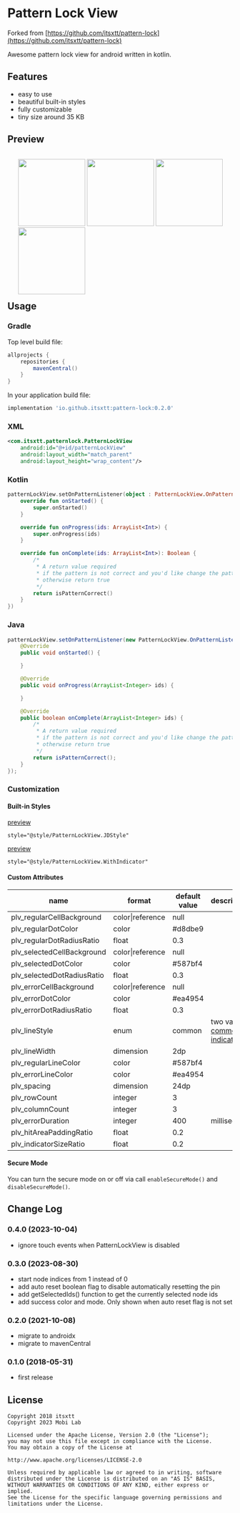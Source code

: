 # Pattern Lock View 

Forked from [https://github.com/itsxtt/pattern-lock](https://github.com/itsxtt/pattern-lock)

Awesome pattern lock view for android written in kotlin.

## Features

* easy to use
* beautiful built-in styles
* fully customizable
* tiny size around 35 KB

## Preview

<ul style="float:left">
    <img src="./screenshots/default.gif" width="150"/>
    <img src="./screenshots/indicator.gif" width="150"/>
    <img src="./screenshots/jdstyle.gif" width="150"/>
    <img src="./screenshots/nine.gif" width="150"/>
</ul>

## Usage

### Gradle
Top level build file:
``` gradle
allprojects {
    repositories {
        mavenCentral()
    }
}
```
In your application build file:
``` gradle
implementation 'io.github.itsxtt:pattern-lock:0.2.0'
```

### XML

``` xml
<com.itsxtt.patternlock.PatternLockView
    android:id="@+id/patternLockView"
    android:layout_width="match_parent"
    android:layout_height="wrap_content"/>
```

### Kotlin

``` Kotlin
patternLockView.setOnPatternListener(object : PatternLockView.OnPatternListener {
    override fun onStarted() {
        super.onStarted()
    }

    override fun onProgress(ids: ArrayList<Int>) {
        super.onProgress(ids)
    }

    override fun onComplete(ids: ArrayList<Int>): Boolean {
        /*
         * A return value required
         * if the pattern is not correct and you'd like change the pattern to error state, return false
         * otherwise return true
         */
        return isPatternCorrect()
    }
})
```

### Java

``` Java
patternLockView.setOnPatternListener(new PatternLockView.OnPatternListener() {
    @Override
    public void onStarted() {

    }

    @Override
    public void onProgress(ArrayList<Integer> ids) {

    }

    @Override
    public boolean onComplete(ArrayList<Integer> ids) {
        /*
         * A return value required
         * if the pattern is not correct and you'd like change the pattern to error state, return false
         * otherwise return true
         */
        return isPatternCorrect();
    }
});
```

### Customization

#### Built-in Styles

[preview](https://github.com/itsxtt/pattern-lock/blob/master/screenshots/jdstyle.gif)

```
style="@style/PatternLockView.JDStyle"
```


[preview](https://github.com/itsxtt/pattern-lock/blob/master/screenshots/indicator.gif)

```
style="@style/PatternLockView.WithIndicator"
```

#### Custom Attributes

name | format | default value | description
---|---|---|---
plv_regularCellBackground | color\|reference | null |
plv_regularDotColor | color | #d8dbe9 |
plv_regularDotRadiusRatio | float | 0.3 |
plv_selectedCellBackground | color\|reference | null |
plv_selectedDotColor | color | #587bf4 |
plv_selectedDotRadiusRatio | float | 0.3 |
plv_errorCellBackground | color\|reference | null |
plv_errorDotColor | color | #ea4954 |
plv_errorDotRadiusRatio | float | 0.3 |
plv_lineStyle | enum | common | two values: [common](https://github.com/itsxtt/pattern-lock/blob/master/screenshots/default.gif), [indicator](https://github.com/itsxtt/pattern-lock/blob/master/screenshots/indicator.gif)
plv_lineWidth | dimension | 2dp |  
plv_regularLineColor | color | #587bf4 |
plv_errorLineColor | color | #ea4954 |
plv_spacing | dimension | 24dp |
plv_rowCount | integer | 3 |
plv_columnCount | integer | 3 |
plv_errorDuration | integer | 400 | millisecond
plv_hitAreaPaddingRatio | float | 0.2 |
plv_indicatorSizeRatio | float | 0.2 |

#### Secure Mode

You can turn the secure mode on or off via call ```enableSecureMode()``` and ```disableSecureMode()```.


## Change Log

### 0.4.0 (2023-10-04)
* ignore touch events when PatternLockView is disabled

### 0.3.0 (2023-08-30)
* start node indices from 1 instead of 0
* add auto reset boolean flag to disable automatically resetting the pin
* add getSelectedIds() function to get the currently selected node ids
* add success color and mode. Only shown when auto reset flag is not set

### 0.2.0 (2021-10-08)
* migrate to androidx
* migrate to mavenCentral

### 0.1.0 (2018-05-31)
* first release

## License

    Copyright 2018 itsxtt
    Copyright 2023 Mobi Lab
    
    Licensed under the Apache License, Version 2.0 (the "License");
    you may not use this file except in compliance with the License.
    You may obtain a copy of the License at
    
    http://www.apache.org/licenses/LICENSE-2.0
    
    Unless required by applicable law or agreed to in writing, software
    distributed under the License is distributed on an "AS IS" BASIS,
    WITHOUT WARRANTIES OR CONDITIONS OF ANY KIND, either express or implied.
    See the License for the specific language governing permissions and
    limitations under the License.








